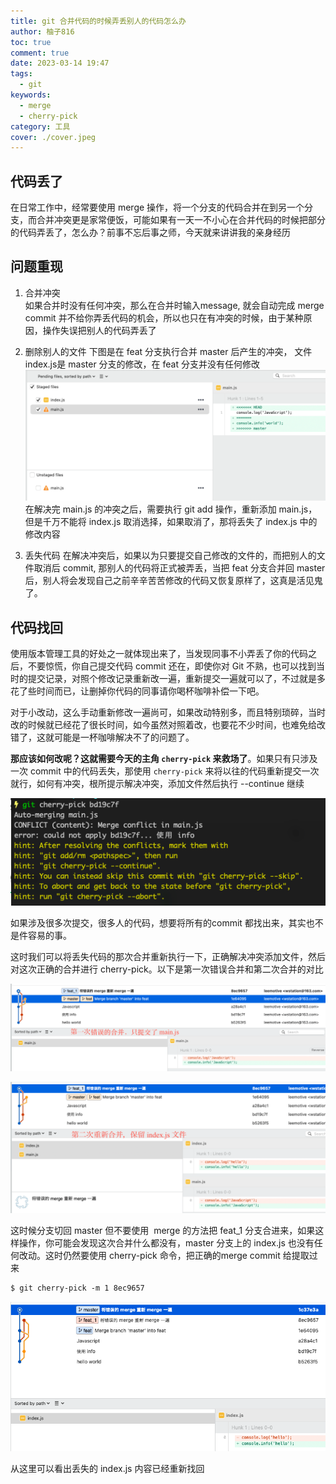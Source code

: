 ```yaml
---
title: git 合并代码的时候弄丢别人的代码怎么办
author: 柚子816
toc: true
comment: true
date: 2023-03-14 19:47
tags: 
  - git
keywords:
  - merge
  - cherry-pick
category: 工具
cover: ./cover.jpeg
---
```



## 代码丢了

在日常工作中，经常要使用 merge 操作，将一个分支的代码合并在到另一个分支，而合并冲突更是家常便饭，可能如果有一天一不小心在合并代码的时候把部分的代码弄丢了，怎么办？前事不忘后事之师，今天就来讲讲我的亲身经历


## 问题重现
1. 合并冲突  
    如果合并时没有任何冲突，那么在合并时输入message, 就会自动完成 merge commit 并不给你弄丢代码的机会，所以也只在有冲突的时候，由于某种原因，操作失误把别人的代码弄丢了
    
2. 删除别人的文件
    下图是在 feat 分支执行合并 master 后产生的冲突， 文件index.js是 master 分支的修改，在 feat 分支并没有任何修改  
![Screenshot 2023-03-14 at 11.15.09.png](./conflict.png)
在解决完 main.js 的冲突之后，需要执行 git add 操作，重新添加 main.js，但是千万不能将 index.js 取消选择，如果取消了，那将丢失了 index.js 中的修改内容  
  
3. 丢失代码
    在解决冲突后，如果以为只要提交自己修改的文件的，而把别人的文件取消后 commit, 那别人的代码将正式被弄丢，当把 feat 分支合并回 master 后，别人将会发现自己之前辛辛苦苦修改的代码又恢复原样了，这真是活见鬼了。
    
 
## 代码找回
使用版本管理工具的好处之一就体现出来了，当发现同事不小弄丢了你的代码之后，不要惊慌，你自己提交代码 commit 还在，即使你对 Git 不熟，也可以找到当时的提交记录，对照个修改记录重新改一遍，重新提交一遍就可以了，不过就是多花了些时间而已，让删掉你代码的同事请你喝杯咖啡补偿一下吧。

对于小改动，这么手动重新修改一遍尚可，如果改动特别多，而且特别琐碎，当时改的时候就已经花了很长时间，如今虽然对照着改，也要花不少时间，也难免给改错了，这就可能是一杯咖啡解决不了的问题了。

**那应该如何改呢？这就需要今天的主角 `cherry-pick` 来救场了**。如果只有只涉及一次 commit 中的代码丢失，那使用 `cherry-pick` 来将以往的代码重新提交一次就行，如何有冲突，根所提示解决冲突，添加文件然后执行 --continue 继续  


![图片](./cherry-pick.png)

  
如果涉及很多次提交，很多人的代码，想要将所有的commit 都找出来，其实也不是件容易的事。

这时我们可以将丢失代码的那次合并重新执行一下，正确解决冲突添加文件，然后对这次正确的合并进行 cherry-pick。以下是第一次错误合并和第二次合并的对比

![图片](./commit.png)

![图片](./merge.png)

  


这时候分支切回 master 但不要使用  merge 的方法把 feat_1 分支合进来，如果这样操作，你可能会发现这次合并什么都没有，master 分支上的 index.js 也没有任何改动。这时仍然要使用 cherry-pick 命令，把正确的merge commit 给提取过来


```bash
$ git cherry-pick -m 1 8ec9657
```

![图片](./re-merge.png)


从这里可以看出丢失的 index.js 内容已经重新找回

